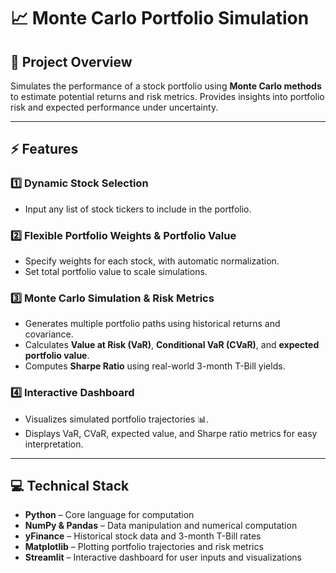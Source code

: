 # 📈 Monte Carlo Portfolio Simulation

## 📝 Project Overview

Simulates the performance of a stock portfolio using **Monte Carlo methods** to estimate potential returns and risk metrics. Provides insights into portfolio risk and expected performance under uncertainty.

---

## ⚡ Features

### 1️⃣ Dynamic Stock Selection  
- Input any list of stock tickers to include in the portfolio.  

### 2️⃣ Flexible Portfolio Weights & Portfolio Value  
- Specify weights for each stock, with automatic normalization.  
- Set total portfolio value to scale simulations.  

### 3️⃣ Monte Carlo Simulation & Risk Metrics  
- Generates multiple portfolio paths using historical returns and covariance.  
- Calculates **Value at Risk (VaR)**, **Conditional VaR (CVaR)**, and **expected portfolio value**.  
- Computes **Sharpe Ratio** using real-world 3-month T-Bill yields.  

### 4️⃣ Interactive Dashboard  
- Visualizes simulated portfolio trajectories 📊.  
- Displays VaR, CVaR, expected value, and Sharpe ratio metrics for easy interpretation.

---

## 💻 Technical Stack

- **Python** – Core language for computation  
- **NumPy & Pandas** – Data manipulation and numerical computation  
- **yFinance** – Historical stock data and 3-month T-Bill rates  
- **Matplotlib** – Plotting portfolio trajectories and risk metrics  
- **Streamlit** – Interactive dashboard for user inputs and visualizations  
